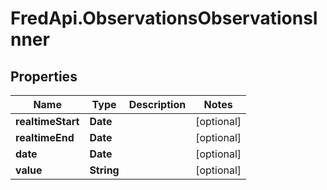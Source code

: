 # FredApi.ObservationsObservationsInner

## Properties

Name | Type | Description | Notes
------------ | ------------- | ------------- | -------------
**realtimeStart** | **Date** |  | [optional] 
**realtimeEnd** | **Date** |  | [optional] 
**date** | **Date** |  | [optional] 
**value** | **String** |  | [optional] 


